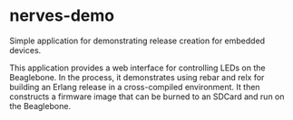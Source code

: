 nerves-demo
===========

Simple application for demonstrating release creation for embedded devices.

This application provides a web interface for controlling LEDs on the
Beaglebone. In the process, it demonstrates using rebar and relx
for building an Erlang release in a cross-compiled environment. It then
constructs a firmware image that can be burned to an SDCard and run
on the Beaglebone.
